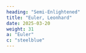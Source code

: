 ```yaml
---
heading: "Semi-Enlightened"
title: "Euler, Leonhard"
date: 2025-03-20
weight: 31
a: "Euler"
c: "steelblue"
---
```

